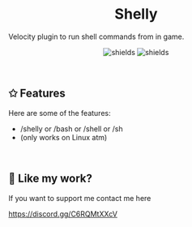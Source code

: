 <h1 align="center" id="title">Shelly</h1>

<p id="description">Velocity plugin to run shell commands from in game.</p>

<p align="center"><img src="https://img.shields.io/discord/992429435687018588?label=Discord" alt="shields"> <img src="https://img.shields.io/github/license/LightningReflex/Rerouted" alt="shields"></p>
<p>&nbsp;</p>

<h2>✩ Features</h2>

Here are some of the features:

* /shelly or /bash or /shell or /sh
* (only works on Linux atm)
<p>&nbsp;</p>

<h2>💖 Like my work?</h2>

If you want to support me contact me here<p>https://discord.gg/C6RQMtXXcV</p>
